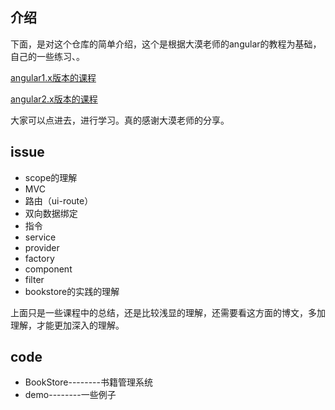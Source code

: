 ## 介绍

下面，是对这个仓库的简单介绍，这个是根据大漠老师的angular的教程为基础，自己的一些练习、。

[angular1.x版本的课程](http://www.imooc.com/learn/156)

[angular2.x版本的课程](https://my.oschina.net/mumu/blog/834254)

大家可以点进去，进行学习。真的感谢大漠老师的分享。


## issue

* scope的理解
* MVC
* 路由（ui-route）
* 双向数据绑定
* 指令
* service
* provider
* factory
* component
* filter
* bookstore的实践的理解


上面只是一些课程中的总结，还是比较浅显的理解，还需要看这方面的博文，多加理解，才能更加深入的理解。
  
  
## code

 * BookStore--------书籍管理系统
 * demo--------一些例子
